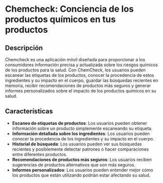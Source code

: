 # Chemcheck: Conciencia de los productos químicos en tus productos

## Descripción

Chemcheck es una aplicación móvil diseñada para proporcionar a los consumidores información precisa y actualizada sobre los riesgos químicos de los productos para la salud. Con ChemCheck, los usuarios pueden escanear las etiquetas de los productos, conocer la procedencia de estos ingredientes y su impacto en el cuerpo, guardar las búsquedas recientes en memoria, recibir recomendaciones de productos más seguros y generar informes personalizados sobre el impacto de los productos químicos en su salud.

## Características

- **Escaneo de etiquetas de productos**: Los usuarios pueden obtener información sobre un producto simplemente escaneando su etiqueta.
- **Información detallada sobre los ingredientes**: Los usuarios pueden conocer la procedencia de los ingredientes y su impacto en el cuerpo.
- **Historial de búsqueda**: Los usuarios pueden ver sus búsquedas recientes y posiblemente detectar patrones o hacer comparaciones entre diferentes productos.
- **Recomendaciones de productos más seguros**: Los usuarios reciben sugerencias de productos alternativos que son más seguros.
- **Informes personalizados**: Los usuarios pueden entender mejor cómo los productos que están utilizando podrían estar afectando su salud.
